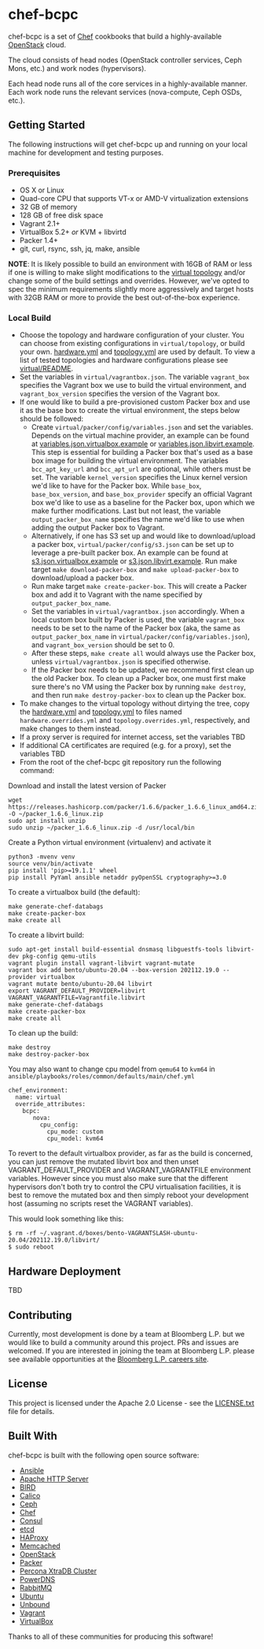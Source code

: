 # chef-bcpc

chef-bcpc is a set of [Chef](https://github.com/opscode/chef) cookbooks that
build a highly-available [OpenStack](http://www.openstack.org/) cloud.

The cloud consists of head nodes (OpenStack controller services, Ceph Mons,
etc.) and work nodes (hypervisors).

Each head node runs all of the core services in a highly-available manner. Each
work node runs the relevant services (nova-compute, Ceph OSDs, etc.).


## Getting Started

The following instructions will get chef-bcpc up and running on your local
machine for development and testing purposes.


### Prerequisites

* OS X or Linux
* Quad-core CPU that supports VT-x or AMD-V virtualization extensions
* 32 GB of memory
* 128 GB of free disk space
* Vagrant 2.1+
* VirtualBox 5.2+ *or* KVM + libvirtd
* Packer 1.4+
* git, curl, rsync, ssh, jq, make, ansible

**NOTE**: It is likely possible to build an environment with 16GB of RAM or less
if one is willing to make slight modifications to the
 [virtual topology](virtual/topology/hardware.yml) and/or change some of the
build settings and overrides.  However, we've opted to spec the minimum
requirements slightly more aggressively and target hosts with 32GB RAM or more
to provide the best out-of-the-box experience.


### Local Build

* Choose the topology and hardware configuration of your cluster. You can
choose from existing configurations in `virtual/topology`, or build your own.
[hardware.yml](virtual/topology/hardware.yml) and
[topology.yml](virtual/topology/topology.yml) are used by default. To view a
list of tested topologies and hardware configurations please see
[virtual/README](virtual/README.md).
* Set the variables in `virtual/vagrantbox.json`. The variable `vagrant_box` specifies the
Vagrant box we use to build the virtual environment, and `vagrant_box_version` specifies
the version of the Vagrant box.
* If one would like to build a pre-provisioned custom Packer box and use it as the base box
to create the virtual environment, the steps below should be followed:
  * Create `virtual/packer/config/variables.json` and set the variables. Depends on the
virtual machine provider, an example can be found at
[variables.json.virtualbox.example](virtual/packer/config/variables.json.virtualbox.example)
or [variables.json.libvirt.example](virtual/packer/config/variables.json.libvirt.example).
This step is essential for building a Packer box that's used as a base box image for building
the virtual environment. The variables `bcc_apt_key_url` and `bcc_apt_url` are optional,
while others must be set. The variable `kernel_version` specifies the Linux kernel version we'd
like to have for the Packer box. While `base_box`, `base_box_version`, and `base_box_provider`
specify an official Vagrant box we'd like to use as a baseline for the Packer box, upon which
we make further modifications. Last but not least, the variable `output_packer_box_name` specifies
the name we'd like to use when adding the output Packer box to Vagrant.
  * Alternatively, if one has S3 set up and would like to download/upload a packer box, `virtual/packer/config/s3.json`
can be set up to leverage a pre-built packer box. An example can be found at
[s3.json.virtualbox.example](virtual/packer/config/s3.json.virtualbox.example)
or [s3.json.libvirt.example](virtual/packer/config/s3.json.libvirt.example). Run make target `make download-packer-box`
and `make upload-packer-box` to download/upload a packer box. 
  * Run make target `make create-packer-box`. This will create a Packer box and add it to Vagrant
with the name specified by `output_packer_box_name`.
  * Set the variables in `virtual/vagrantbox.json` accordingly. When a local custom box built by Packer
is used, the variable `vagrant_box` needs to be set to the name of the Packer box (aka, the same as
`output_packer_box_name` in `virtual/packer/config/variables.json`), and `vagrant_box_version` should be set to 0.
  * After these steps, `make create all` would always use the Packer box, unless `virtual/vagrantbox.json`
is specified otherwise.
  * If the Packer box needs to be updated, we recommend first clean up the old Packer box. To clean up a
Packer box, one must first make sure there's no VM using the Packer box by running `make destroy`, and then
run `make destroy-packer-box` to clean up the Packer box.  
* To make changes to the virtual topology without dirtying the tree, copy the
[hardware.yml](virtual/topology/hardware.yml) and
[topology.yml](virtual/topology/topology.yml) to files named
`hardware.overrides.yml` and `topology.overrides.yml`, respectively, and make
changes to them instead.
* If a proxy server is required for internet access, set the variables TBD
* If additional CA certificates are required (e.g. for a proxy), set the variables TBD
* From the root of the chef-bcpc git repository run the following command:

Download and install the latest version of Packer

```shell
wget https://releases.hashicorp.com/packer/1.6.6/packer_1.6.6_linux_amd64.zip -O ~/packer_1.6.6_linux.zip
sudo apt install unzip
sudo unzip ~/packer_1.6.6_linux.zip -d /usr/local/bin
```


Create a Python virtual environment (virtualenv) and activate it

```shell
python3 -mvenv venv
source venv/bin/activate
pip install 'pip>=19.1.1' wheel
pip install PyYaml ansible netaddr pyOpenSSL cryptography>=3.0
```

To create a virtualbox build (the default):

```shell
make generate-chef-databags
make create-packer-box
make create all
```

To create a libvirt build:

```shell
sudo apt-get install build-essential dnsmasq libguestfs-tools libvirt-dev pkg-config qemu-utils
vagrant plugin install vagrant-libvirt vagrant-mutate
vagrant box add bento/ubuntu-20.04 --box-version 202112.19.0 --provider virtualbox
vagrant mutate bento/ubuntu-20.04 libvirt
export VAGRANT_DEFAULT_PROVIDER=libvirt VAGRANT_VAGRANTFILE=Vagrantfile.libvirt
make generate-chef-databags
make create-packer-box
make create all
```

To clean up the build:
```shell
make destroy
make destroy-packer-box
```


You may also want to change cpu model from `qemu64` to `kvm64` in
`ansible/playbooks/roles/common/defaults/main/chef.yml`

```
chef_environment:
  name: virtual
  override_attributes:
    bcpc:
       nova:
         cpu_config:
           cpu_mode: custom
           cpu_model: kvm64
```

To revert to the default virtualbox provider, as far as the build is
concerned, you can just remove the mutated libvirt box and then unset
VAGRANT_DEFAULT_PROVIDER and VAGRANT_VAGRANTFILE environment
variables. However since you must also make sure that the different
hypervisors don't both try to control the CPU virtualisation
facilities, it is best to remove the mutated box and then simply
reboot your development host (assuming no scripts reset the VAGRANT
variables).

This would look something like this:

```shell
$ rm -rf ~/.vagrant.d/boxes/bento-VAGRANTSLASH-ubuntu-20.04/202112.19.0/libvirt/
$ sudo reboot
```

## Hardware Deployment

TBD


## Contributing

Currently, most development is done by a team at Bloomberg L.P. but we would
like to build a community around this project. PRs and issues are welcomed. If
you are interested in joining the team at Bloomberg L.P. please see available
opportunities at the [Bloomberg L.P. careers site](https://careers.bloomberg.com/job/search?qf=cloud).


## License

This project is licensed under the Apache 2.0 License - see the
[LICENSE.txt](LICENSE.txt) file for details.


## Built With

chef-bcpc is built with the following open source software:

 - [Ansible](https://www.ansible.com/)
 - [Apache HTTP Server](http://httpd.apache.org/)
 - [BIRD](https://bird.network.cz)
 - [Calico](https://www.projectcalico.org)
 - [Ceph](http://ceph.com/)
 - [Chef](http://www.opscode.com/chef/)
 - [Consul](https://www.consul.io)
 - [etcd](https://etcd.io)
 - [HAProxy](http://haproxy.1wt.eu/)
 - [Memcached](http://memcached.org)
 - [OpenStack](http://www.openstack.org/)
 - [Packer](https://www.packer.io/)
 - [Percona XtraDB Cluster](http://www.percona.com/software/percona-xtradb-cluster)
 - [PowerDNS](https://www.powerdns.com/)
 - [RabbitMQ](http://www.rabbitmq.com/)
 - [Ubuntu](http://www.ubuntu.com/)
 - [Unbound](https://nlnetlabs.nl/projects/unbound/about/)
 - [Vagrant](http://www.vagrantup.com/)
 - [VirtualBox](https://www.virtualbox.org/)

Thanks to all of these communities for producing this software!
